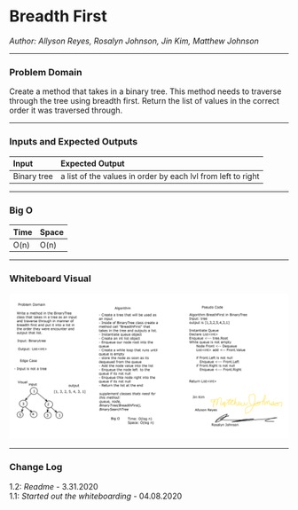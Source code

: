 # Breadth First
*Author: Allyson Reyes, Rosalyn Johnson, Jin Kim, Matthew Johnson*

---

### Problem Domain
Create a method that takes in a binary tree. This method needs to traverse through the tree using breadth first. Return the list of values in the correct order it was traversed through. 

---

### Inputs and Expected Outputs

| Input |Expected Output |
| :----------- | :----------- |
| Binary tree |a list of the values in order by each lvl from left to right |

---
### Big O
| Time | Space |
| :----------- | :----------- |
| O(n) | O(n) |



---

### Whiteboard Visual
![LL Merge](../../assets/breadth-first.png)


---

### Change Log  
1.2: *Readme* - 3.31.2020    
1.1: *Started out the whiteboarding* - 04.08.2020

